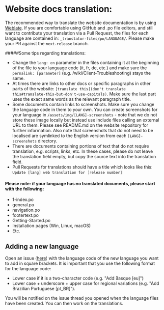 # Website docs translation:

The recommended way to translate the website documentation is by using [Weblate](https://hosted.weblate.org/projects/jamulus/). If you are comfortable using GitHub and .po file editors, and still want to contribute your translation via a Pull Request, the files for each language are contained in: `_translator-files/po/LANGUAGE/`. Please make your PR against the `next-release` branch.

#####Some tips regarding translations:

- Change the `lang: en` parameter in the files containing it at the beginning of the file to your language code (it, fr, de, etc.) and make sure the `permalink: [parameter]` (e.g. /wiki/Client-Troubleshooting) stays the same.
- At times there are links to other docs or specific paragraphs in other parts of the website: `[translate this](don't translate this#translate-this-but-don't-use-capitals)`. Make sure the last part uses the exact same words as the relevant paragraph title.
- Some documents contain links to screenshots. Make sure you change the language code in them to your own. You can create screenshots for your language in `/assets/img/[LANG]-screenshots` - note that we do not store these image locally but instead use include files calling an external URL to them. Please see README.md on the website repository for further information. Also note that screenshots that do not need to be localised are symlinked to the English version from each `[LANG]-screenshots` directory.
- There are documents containing portions of text that do not require translation, e.g. scripts, links, etc. In these cases, please do not leave the translation field empty, but copy the source text into the translation field.
- Pull Requests for translations should have a title which looks like this: `Update [lang] web translation for [release number]`

#### Please note: if your language has no translated documents, please start with the following:

- 1-index.po
- general.po
- navigation.po 
- footertext.po
- Getting-Started.po
- Installation pages (Win, Linux, macOS)
- Etc.

## Adding a new language

Open an issue ([here](https://github.com/jamulussoftware/jamuluswebsite/issues)) with the language code of the new language you want to add in square brackets. It is important that you use the following format for the language code:

- Lower case if it is a two-character code (e.g. "Add Basque [eu]")
- Lower case + underscore + upper case for regional variations (e.g. "Add Brazilian Portuguese [pt_BR]").

You will be notified on the issue thread you opened when the language files have been created. You can then work on the translations.
